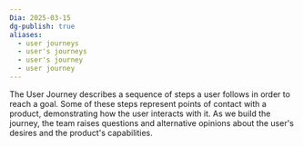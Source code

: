 ```yaml
---
Dia: 2025-03-15
dg-publish: true
aliases:
  - user journeys
  - user's journeys
  - user's journey
  - user journey
---
```

The User Journey describes a sequence of steps a user follows in order to reach a goal. Some of these steps represent points of contact with a product, demonstrating how the user interacts with it. As we build the journey, the team raises questions and alternative opinions about the user's desires and the product's capabilities.